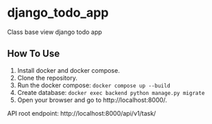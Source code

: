 # django_todo_app
Class base view django todo app

## How To Use
1. Install docker and docker compose.
2. Clone the repository.
3. Run the docker compose: `docker compose up --build` 
4. Create database: `docker exec backend python manage.py migrate`
5. Open your browser and go to http://localhost:8000/.

API root endpoint: http://localhost:8000/api/v1/task/

